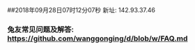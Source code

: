 ##2018年09月28日07时12分07秒 新址: 142.93.37.46
### 兔友常见问题及解答: https://github.com/wanggonging/d/blob/w/FAQ.md

